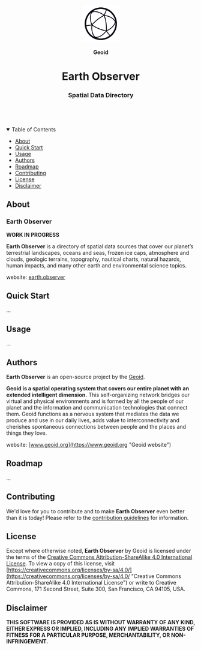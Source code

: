 <header>
<p align="center">
    <img src=".github/images/geoid-logo_light.png" width="20%" height="20%" alt="Kyū Logo">
</p>
<p align='center' style='border-bottom: none;'><b>Geoid</b></p>
<h1 align='center' style='border-bottom: none;'>Earth Observer</h1>
<h3 align='center'>Spatial Data Directory</h3>
</header>


<br/>
<details open="open">
<summary>Table of Contents</summary>

- [About](#about)
- [Quick Start](#quick-start)
- [Usage](#usage)
- [Authors](#authors)
- [Roadmap](#roadmap)
- [Contributing](#contributing)
- [License](#license)
- [Disclaimer](#disclaimer)

</details>



## About


### Earth Observer

**WORK IN PROGRESS**

**Earth Observer** is a directory of spatial data sources that cover our planet’s terrestrial landscapes, oceans and seas, frozen ice caps, atmosphere and clouds, geologic terrains, topography, nautical charts, natural hazards, human impacts, and many other earth and environmental science topics.

website: [earth.observer](https://www.earth.observer)


## Quick Start

...

## Usage

...



## Authors

**Earth Observer** is an open-source project by the [Geoid](https://www.geoid.org "Geoid website").

**Geoid is a spatial operating system that covers our entire planet with an extended intelligent dimension.**
This self-organizing network bridges our virtual and physical environments and is formed by all the people of our planet and the information and communication technologies that connect them. Geoid functions as a nervous system that mediates the data we produce and use in our daily lives, adds value to interconnectivity and cherishes spontaneous connections between people and the places and things they love.

website: [www.geoid.org](https://www.geoid.org "Geoid website")



## Roadmap

...


## Contributing

We'd love for you to contribute and to make **Earth Observer** even better than it is today!
Please refer to the [contribution guidelines](.github/CONTRIBUTING.md) for information.


## License


Except where otherwise noted, **Earth Observer** by Geoid is licensed under the terms of the [Creative Commons Attribution-ShareAlike 4.0 International License](https://creativecommons.org/licenses/by-sa/4.0/ "Creative Commons Attribution-ShareAlike 4.0 International License"). To view a copy of this license, visit [https://creativecommons.org/licenses/by-sa/4.0/](https://creativecommons.org/licenses/by-sa/4.0/ "Creative Commons Attribution-ShareAlike 4.0 International License") or write to Creative Commons, 171 Second Street, Suite 300, San Francisco, CA 94105, USA.



## Disclaimer

**THIS SOFTWARE IS PROVIDED AS IS WITHOUT WARRANTY OF ANY KIND, EITHER EXPRESS OR IMPLIED, INCLUDING ANY IMPLIED WARRANTIES OF FITNESS FOR A PARTICULAR PURPOSE, MERCHANTABILITY, OR NON-INFRINGEMENT.**
